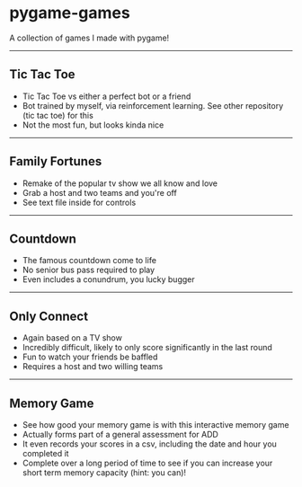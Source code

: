 # pygame-games
A collection of games I made with pygame!


-------------
Tic Tac Toe
-------------
- Tic Tac Toe vs either a perfect bot or a friend 
- Bot trained by myself, via reinforcement learning. See other repository (tic tac toe) for this
- Not the most fun, but looks kinda nice
----------------
Family Fortunes
----------------
- Remake of the popular tv show we all know and love
- Grab a host and two teams and you're off
- See text file inside for controls

----------
Countdown
----------
- The famous countdown come to life
- No senior bus pass required to play
- Even includes a conundrum, you lucky bugger

------------
Only Connect
------------
- Again based on a TV show
- Incredibly difficult, likely to only score significantly in the last round
- Fun to watch your friends be baffled
- Requires a host and two willing teams

-----------
Memory Game
-----------
- See how good your memory game is with this interactive memory game
- Actually forms part of a general assessment for ADD
- It even records your scores in a csv, including the date and hour you completed it
- Complete over a long period of time to see if you can increase your short term memory capacity (hint: you can)!
